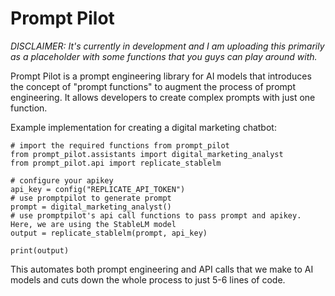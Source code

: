 # Prompt Pilot

*DISCLAIMER: It's currently in development and I am uploading this primarily as a placeholder with some functions that you guys can play around with.*

Prompt Pilot is a prompt engineering library for AI models that introduces the concept of "prompt functions" to augment the process of prompt engineering. It allows developers to create complex prompts with just one function.

Example implementation for creating a digital marketing chatbot:

```
# import the required functions from prompt_pilot
from prompt_pilot.assistants import digital_marketing_analyst 
from prompt_pilot.api import replicate_stablelm

# configure your apikey
api_key = config("REPLICATE_API_TOKEN") 
# use promptpilot to generate prompt
prompt = digital_marketing_analyst() 
# use promptpilot's api call functions to pass prompt and apikey. Here, we are using the StableLM model
output = replicate_stablelm(prompt, api_key)

print(output)
```

This automates both prompt engineering and API calls that we make to AI models and cuts down the whole process to just 5-6 lines of code.
